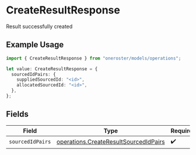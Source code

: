 # CreateResultResponse

Result successfully created

## Example Usage

```typescript
import { CreateResultResponse } from "oneroster/models/operations";

let value: CreateResultResponse = {
  sourcedIdPairs: {
    suppliedSourcedId: "<id>",
    allocatedSourcedId: "<id>",
  },
};
```

## Fields

| Field                                                                                          | Type                                                                                           | Required                                                                                       | Description                                                                                    |
| ---------------------------------------------------------------------------------------------- | ---------------------------------------------------------------------------------------------- | ---------------------------------------------------------------------------------------------- | ---------------------------------------------------------------------------------------------- |
| `sourcedIdPairs`                                                                               | [operations.CreateResultSourcedIdPairs](../../models/operations/createresultsourcedidpairs.md) | :heavy_check_mark:                                                                             | N/A                                                                                            |